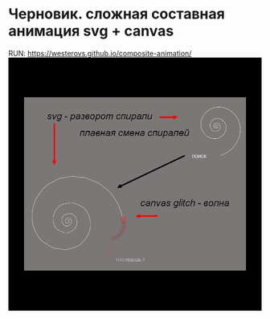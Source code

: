 # Черновик. сложная составная анимация svg + canvas
RUN: 
https://westerovs.github.io/composite-animation/
<img src="./cover.jpg">
